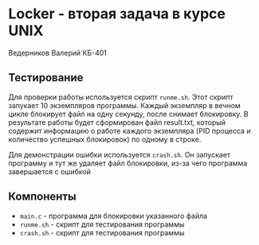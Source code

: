 # Locker - вторая задача в курсе UNIX

Ведерников Валерий КБ-401

## Тестирование

Для проверки работы используется скрипт `runme.sh`. 
Этот скрипт запукает 10 экземпляров программы. Каждый экземпляр в вечном цикле блокирует файл на одну секунду, после снимает блокировку.
В результате работы будет сформирован файл result.txt, который содержит информацию о работе каждого экземпляра (PID процесса и количество успешных блокировок) по одному в строке.

Для демонстрации ошибки используется `crash.sh`.
Он запускает программу и тут же удаляет файл блокировки, из-за чего программа завершается с ошибкой


## Компоненты

- `main.c` - программа для блокировки указанного файла
- `runme.sh` - скрипт для тестирования программы
- `crash.sh` - скрипт для тестирования программы